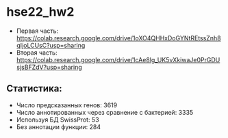# hse22_hw2

- Первая часть: https://colab.research.google.com/drive/1oXO4QHHxDoGYNtREtssZnh8qIjoLCUsC?usp=sharing
- Вторая часть: https://colab.research.google.com/drive/1cAe8lg_UK5vXkiwaJe0PrGDUsjsBFZdV?usp=sharing

## Статистика:

- Число предсказанных генов: 3619
- Число аннотированных через сравнение с бактерией: 3335
- Используя БД SwissProt: 53
- Без аннотации функции: 284
